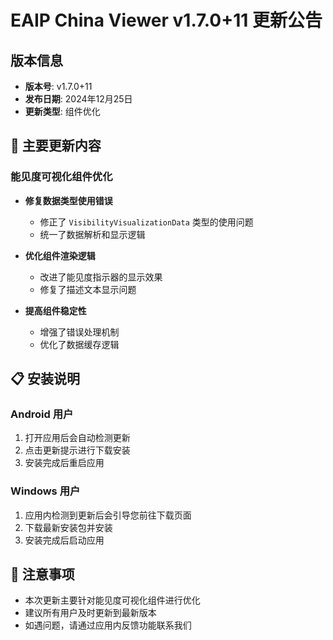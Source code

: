 # EAIP China Viewer v1.7.0+11 更新公告

## 版本信息
- **版本号**: v1.7.0+11
- **发布日期**: 2024年12月25日
- **更新类型**: 组件优化

## 🔧 主要更新内容

### 能见度可视化组件优化
- **修复数据类型使用错误**
  - 修正了 `VisibilityVisualizationData` 类型的使用问题
  - 统一了数据解析和显示逻辑

- **优化组件渲染逻辑**
  - 改进了能见度指示器的显示效果
  - 修复了描述文本显示问题

- **提高组件稳定性**
  - 增强了错误处理机制
  - 优化了数据缓存逻辑

## 📋 安装说明

### Android 用户
1. 打开应用后会自动检测更新
2. 点击更新提示进行下载安装
3. 安装完成后重启应用

### Windows 用户
1. 应用内检测到更新后会引导您前往下载页面
2. 下载最新安装包并安装
3. 安装完成后启动应用

## 📝 注意事项
- 本次更新主要针对能见度可视化组件进行优化
- 建议所有用户及时更新到最新版本
- 如遇问题，请通过应用内反馈功能联系我们